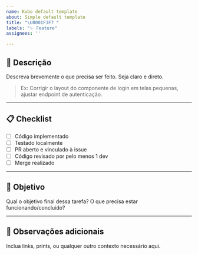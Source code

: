 ```yaml
---
name: Kubo default template
about: Simple default template
title: "\U0001F3F7️ "
labels: "✨ Feature"
assignees: ''

---
```


## 🧠 Descrição

Descreva brevemente o que precisa ser feito. Seja claro e direto.

> Ex: Corrigir o layout do componente de login em telas pequenas, ajustar endpoint de autenticação.

---

## 📋 Checklist

- [ ] Código implementado
- [ ] Testado localmente
- [ ] PR aberto e vinculado à issue
- [ ] Código revisado por pelo menos 1 dev
- [ ] Merge realizado

---

## 🎯 Objetivo

Qual o objetivo final dessa tarefa? O que precisa estar funcionando/concluído?

---

## 📎 Observações adicionais

Inclua links, prints, ou qualquer outro contexto necessário aqui.
